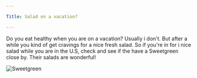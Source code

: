 ```yaml
---

Title: Salad on a vacation?

---
```


<p>Do you eat healthy when you are on a vacation? Usually i don't. But after a while you kind of get cravings for a nice fresh salad. 
So if you're in for i nice salad while you are in the U.S, check and see if the have a Sweetgreen close by. Their salads are wonderful! </p>

<img src="/blog/img/salad.jpg" alt="Sweetgreen">
